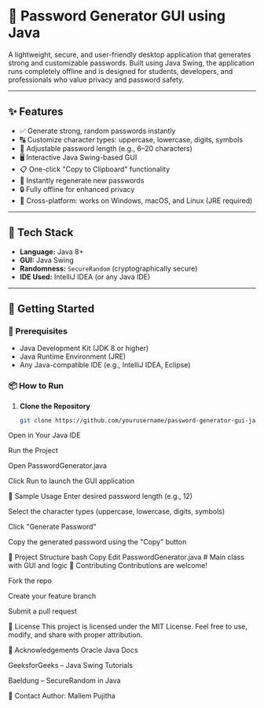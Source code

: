 # 🔐 Password Generator GUI using Java

A lightweight, secure, and user-friendly desktop application that generates strong and customizable passwords. Built using Java Swing, the application runs completely offline and is designed for students, developers, and professionals who value privacy and password safety.

---

## ✨ Features

- ✅ Generate strong, random passwords instantly
- 🔠 Customize character types: uppercase, lowercase, digits, symbols
- 📏 Adjustable password length (e.g., 6–20 characters)
- 🖥️ Interactive Java Swing-based GUI
- 📋 One-click "Copy to Clipboard" functionality
- 🔁 Instantly regenerate new passwords
- 🔒 Fully offline for enhanced privacy
- 🧩 Cross-platform: works on Windows, macOS, and Linux (JRE required)

---

## 🧰 Tech Stack

- **Language:** Java 8+
- **GUI:** Java Swing
- **Randomness:** `SecureRandom` (cryptographically secure)
- **IDE Used:** IntelliJ IDEA (or any Java IDE)

---

## 🚀 Getting Started

### 🔧 Prerequisites

- Java Development Kit (JDK 8 or higher)
- Java Runtime Environment (JRE)
- Any Java-compatible IDE (e.g., IntelliJ IDEA, Eclipse)

### 📦 How to Run

1. **Clone the Repository**
   ```bash
   git clone https://github.com/yourusername/password-generator-gui-java.git
Open in Your Java IDE

Run the Project

Open PasswordGenerator.java

Click Run to launch the GUI application

🧪 Sample Usage
Enter desired password length (e.g., 12)

Select the character types (uppercase, lowercase, digits, symbols)

Click "Generate Password"

Copy the generated password using the "Copy" button

📌 Project Structure
bash
Copy
Edit
PasswordGenerator.java  # Main class with GUI and logic
🤝 Contributing
Contributions are welcome!

Fork the repo

Create your feature branch

Submit a pull request

📜 License
This project is licensed under the MIT License.
Feel free to use, modify, and share with proper attribution.

🙌 Acknowledgements
Oracle Java Docs

GeeksforGeeks – Java Swing Tutorials

Baeldung – SecureRandom in Java

💬 Contact
Author: Mallem Pujitha

